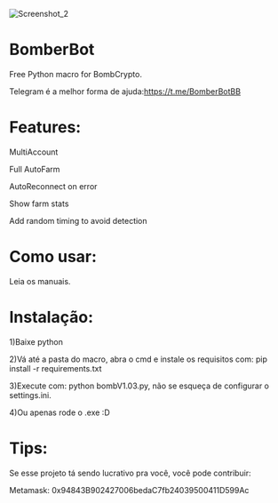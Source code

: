 ![Screenshot_2](https://user-images.githubusercontent.com/69945767/140529580-56d07a4d-01e6-403e-9f4e-a880648e49d4.png)


# BomberBot
Free Python macro for BombCrypto.

Telegram é a melhor forma de ajuda:https://t.me/BomberBotBB


# Features:
MultiAccount

Full AutoFarm

AutoReconnect on error

Show farm stats

Add random timing to avoid detection


# Como usar:
Leia os manuais.

# Instalação:
1)Baixe python 

2)Vá até a pasta do macro, abra o cmd e instale os requisitos com: pip install -r requirements.txt

3)Execute com: python bombV1.03.py, não se esqueça de configurar o settings.ini.

4)Ou apenas rode o .exe :D

# Tips:
Se esse projeto tá sendo lucrativo pra você, você pode contribuir:

Metamask: 0x94843B902427006bedaC7fb24039500411D599Ac


